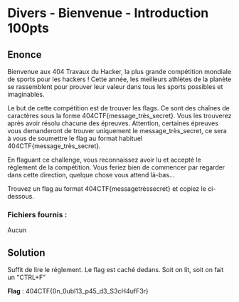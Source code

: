 # Divers - Bienvenue - Introduction 100pts

## Enonce 

Bienvenue aux 404 Travaux du Hacker, la plus grande compétition mondiale de sports pour les hackers ! Cette année, les meilleurs athlètes de la planète se rassemblent pour prouver leur valeur dans tous les sports possibles et imaginables.

Le but de cette compétition est de trouver les flags. Ce sont des chaînes de caractères sous la forme 404CTF{message_très_secret}. Vous les trouverez après avoir résolu chacune des épreuves. Attention, certaines épreuves vous demanderont de trouver uniquement le message_très_secret, ce sera à vous de soumettre le flag au format habituel 404CTF{message_très_secret}.
 
En flaguant ce challenge, vous reconnaissez avoir lu et accepté le règlement de la compétition. Vous feriez bien de commencer par regarder dans cette direction, quelque chose vous attend là-bas...

Trouvez un flag au format 404CTF{messagetrèssecret} et copiez le ci-dessous.

### Fichiers fournis :

Aucun

## Solution

Suffit de lire le réglement. Le flag est caché dedans. Soit on lit, soit on fait un "CTRL+F"

**Flag** : 404CTF{0n_0ubl13_p45_d3_S3cH4ufF3r}
